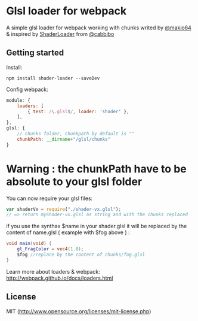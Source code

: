 # Glsl loader for webpack

A simple glsl loader for webpack working with chunks writed by [@makio64](https://twitter.com/makio64) & inspired by [ShaderLoader](https://github.com/cabbibo/ShaderLoader) from [@cabbibo](https://twitter.com/cabbibo)

## Getting started

Install:
``` shell
npm install shader-loader --saveDev
```

Config webpack:
``` javascript
module: {
	loaders: [
		{ test: /\.glsl$/, loader: 'shader' },
	],
},
glsl: {
	// chunks folder, chunkpath by default is ""
	chunkPath: __dirname+"/glsl/chunks"
}
```
# Warning : the chunkPath have to be absolute to your glsl folder

You can now require your glsl files:
``` javascript
var shaderVx = require("./shader-vx.glsl");
// => return myShader-vx.glsl as string and with the chunks replaced
```

if you use the synthax $name in your shader.glsl it will be replaced by the content of name.glsl ( example with $fog above ) :

``` glsl
void main(void) {
	gl_FragColor = vec4(1.0);
	$fog //replace by the content of chunks/fog.glsl
}
```

Learn more about loaders & webpack:
http://webpack.github.io/docs/loaders.html

## License
MIT (http://www.opensource.org/licenses/mit-license.php)
